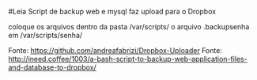 #Leia
Script de backup web e mysql faz upload para o Dropbox

coloque os arquivos dentro da pasta /var/scripts/ o arquivo .backupsenha em /var/scripts/senha/ 

Fonte: https://github.com/andreafabrizi/Dropbox-Uploader
Fonte: http://ineed.coffee/1003/a-bash-script-to-backup-web-application-files-and-database-to-dropbox/
